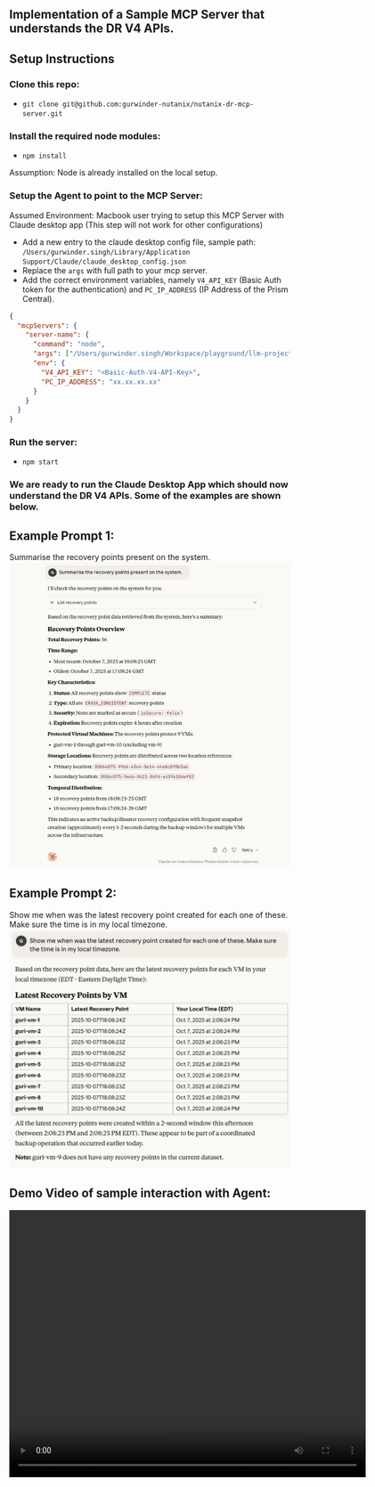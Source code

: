 ## Implementation of a Sample MCP Server that understands the DR V4 APIs.

## Setup Instructions

### Clone this repo:
- `git clone git@github.com:gurwinder-nutanix/nutanix-dr-mcp-server.git`

### Install the required node modules:
- `npm install`

Assumption: Node is already installed on the local setup.

### Setup the Agent to point to the MCP Server:
Assumed Environment: Macbook user trying to setup this MCP Server with Claude desktop app (This step will not work for other configurations)

- Add a new entry to the claude desktop config file, sample path: `/Users/gurwinder.singh/Library/Application Support/Claude/claude_desktop_config.json`
- Replace the `args` with full path to your mcp server.
- Add the correct environment variables, namely `V4_API_KEY` (Basic Auth token for the authentication) and `PC_IP_ADDRESS` (IP Address of the Prism Central).

```json
{
  "mcpServers": {
    "server-name": {
      "command": "node",
      "args": ["/Users/gurwinder.singh/Workspace/playground/llm-projects/dr-demo-mcp-server/dr-mcp-server.js"],
      "env": {
        "V4_API_KEY": "<Basic-Auth-V4-API-Key>",
        "PC_IP_ADDRESS": "xx.xx.xx.xx"
      }
    }
  }
}
```

### Run the server:
- `npm start`

### We are ready to run the Claude Desktop App which should now understand the DR V4 APIs. Some of the examples are shown below.



## Example Prompt 1:
Summarise the recovery points present on the system.
![Main Screen](./images/sample-chat-with-claude-sonnet-01.png)


## Example Prompt 2:
Show me when was the latest recovery point created for each one of these. Make sure the time is in my local timezone.
![Main Screen](./images/sample-chat-with-claude-sonnet-02.png)

## Demo Video of sample interaction with Agent:

<video width="640" height="480" controls>
  <source src="./images/List-Recovery-Points-demo.mp4" type="video/mp4">
  Your browser does not support the video tag.
</video>

